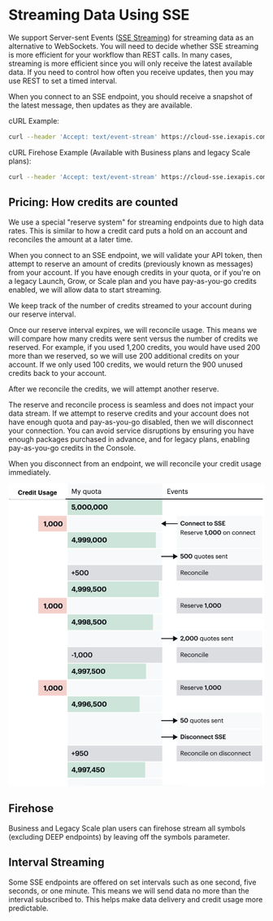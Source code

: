 # Streaming Data Using SSE

We support Server-sent Events ([SSE Streaming](https://en.wikipedia.org/wiki/Server-sent_events)) for streaming data as an alternative to WebSockets. You will need to decide whether SSE streaming is more efficient for your workflow than REST calls. In many cases, streaming is more efficient since you will only receive the latest available data. If you need to control how often you receive updates, then you may use REST to set a timed interval.

When you connect to an SSE endpoint, you should receive a snapshot of the latest message, then updates as they are available.

cURL Example:

```bash
curl --header 'Accept: text/event-stream' https://cloud-sse.iexapis.com/v1/stocksUS\?symbols\=spy\&token\=YOUR_TOKEN
```

cURL Firehose Example (Available with Business plans and legacy Scale plans):

```bash
curl --header 'Accept: text/event-stream' https://cloud-sse.iexapis.com/v1/stocksUS\?token\=YOUR_TOKEN
```

## Pricing: How credits are counted

We use a special "reserve system" for streaming endpoints due to high data rates. This is similar to how a credit card puts a hold on an account and reconciles the amount at a later time.

When you connect to an SSE endpoint, we will validate your API token, then attempt to reserve an amount of credits (previously known as messages) from your account. If you have enough credits in your quota, or if you're on a legacy Launch, Grow, or Scale plan and you have pay-as-you-go credits enabled, we will allow data to start streaming.

We keep track of the number of credits streamed to your account during our reserve interval.

Once our reserve interval expires, we will reconcile usage. This means we will compare how many credits were sent versus the number of credits we reserved. For example, if you used 1,200 credits, you would have used 200 more than we reserved, so we will use 200 additional credits on your account. If we only used 100 credits, we would return the 900 unused credits back to your account.

After we reconcile the credits, we will attempt another reserve.

The reserve and reconcile process is seamless and does not impact your data stream. If we attempt to reserve credits and your account does not have enough quota and pay-as-you-go disabled, then we will disconnect your connection. You can avoid service disruptions by ensuring you have enough packages purchased in advance, and for legacy plans, enabling pay-as-you-go credits in the Console.

When you disconnect from an endpoint, we will reconcile your credit usage immediately.

![](./streaming-data-using-sse/VREDIT.png)

## Firehose

Business and Legacy Scale plan users can firehose stream all symbols (excluding DEEP endpoints) by leaving off the symbols parameter.

## Interval Streaming

Some SSE endpoints are offered on set intervals such as one second, five seconds, or one minute. This means we will send data no more than the interval subscribed to. This helps make data delivery and credit usage more predictable.
